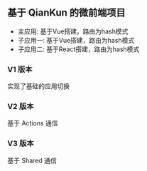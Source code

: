 ## 基于 QianKun 的微前端项目

- 主应用: 基于Vue搭建，路由为hash模式
- 子应用一: 基于Vue搭建，路由为hash模式
- 子应用二: 基于React搭建，路由为hash模式

### V1 版本 

实现了基础的应用切换

### V2 版本 

基于 Actions 通信

### V3 版本

基于 Shared 通信